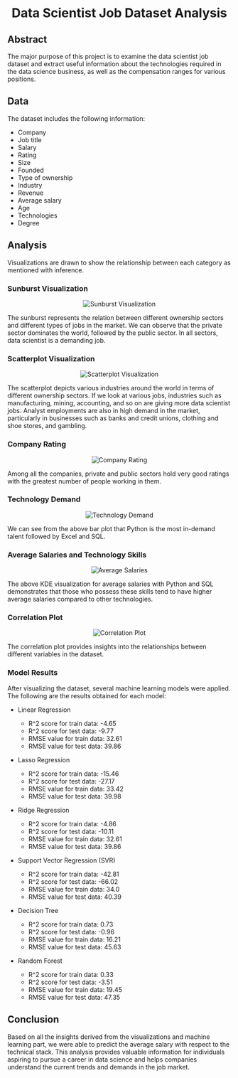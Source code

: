 <h1 align="center">Data Scientist Job Dataset Analysis</h1>

## Abstract

The major purpose of this project is to examine the data scientist job dataset and extract useful information about the technologies required in the data science business, as well as the compensation ranges for various positions.

## Data

The dataset includes the following information:

- Company
- Job title
- Salary
- Rating
- Size
- Founded
- Type of ownership
- Industry
- Revenue
- Average salary
- Age
- Technologies
- Degree

## Analysis

Visualizations are drawn to show the relationship between each category as mentioned with inference.

### Sunburst Visualization

<p align="center">
  <img src="path/to/sunburst_visualization.png" alt="Sunburst Visualization">
</p>

The sunburst represents the relation between different ownership sectors and different types of jobs in the market. We can observe that the private sector dominates the world, followed by the public sector. In all sectors, data scientist is a demanding job.

### Scatterplot Visualization

<p align="center">
  <img src="path/to/scatterplot_visualization.png" alt="Scatterplot Visualization">
</p>

The scatterplot depicts various industries around the world in terms of different ownership sectors. If we look at various jobs, industries such as manufacturing, mining, accounting, and so on are giving more data scientist jobs. Analyst employments are also in high demand in the market, particularly in businesses such as banks and credit unions, clothing and shoe stores, and gambling.

### Company Rating

<p align="center">
  <img src="path/to/company_rating.png" alt="Company Rating">
</p>

Among all the companies, private and public sectors hold very good ratings with the greatest number of people working in them.

### Technology Demand

<p align="center">
  <img src="path/to/technology_demand.png" alt="Technology Demand">
</p>

We can see from the above bar plot that Python is the most in-demand talent followed by Excel and SQL.

### Average Salaries and Technology Skills

<p align="center">
  <img src="path/to/average_salaries.png" alt="Average Salaries">
</p>

The above KDE visualization for average salaries with Python and SQL demonstrates that those who possess these skills tend to have higher average salaries compared to other technologies.

### Correlation Plot

<p align="center">
  <img src="path/to/correlation_plot.png" alt="Correlation Plot">
</p>

The correlation plot provides insights into the relationships between different variables in the dataset.

### Model Results

After visualizing the dataset, several machine learning models were applied. The following are the results obtained for each model:

- Linear Regression
  - R^2 score for train data: -4.65
  - R^2 score for test data: -9.77
  - RMSE value for train data: 32.61
  - RMSE value for test data: 39.86

- Lasso Regression
  - R^2 score for train data: -15.46
  - R^2 score for test data: -27.17
  - RMSE value for train data: 33.42
  - RMSE value for test data: 39.98

- Ridge Regression
  - R^2 score for train data: -4.86
  - R^2 score for test data: -10.11
  - RMSE value for train data: 32.61
  - RMSE value for test data: 39.86

- Support Vector Regression (SVR)
  - R^2 score for train data: -42.81
  - R^2 score for test data: -66.02
  - RMSE value for train data: 34.0
  - RMSE value for test data: 40.39

- Decision Tree
  - R^2 score for train data: 0.73
  - R^2 score for test data: -0.96
  - RMSE value for train data: 16.21
  - RMSE value for test data: 45.63

- Random Forest
  - R^2 score for train data: 0.33
  - R^2 score for test data: -3.51
  - RMSE value for train data: 19.45
  - RMSE value for test data: 47.35

## Conclusion

Based on all the insights derived from the visualizations and machine learning part, we were able to predict the average salary with respect to the technical stack. This analysis provides valuable information for individuals aspiring to pursue a career in data science and helps companies understand the current trends and demands in the job market.







